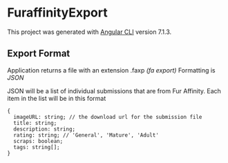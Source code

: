 # FuraffinityExport

This project was generated with [Angular CLI](https://github.com/angular/angular-cli) version 7.1.3.

## Export Format

Application returns a file with an extension .faxp *(fa export)*
Formatting is *JSON*

JSON will be a list of individual submissions that are from Fur Affinity.
Each item in the list will be in this format
```
{
  imageURL: string; // the download url for the submission file
  title: string;
  description: string;
  rating: string; // 'General', 'Mature', 'Adult'
  scraps: boolean;
  tags: string[];
}
```
